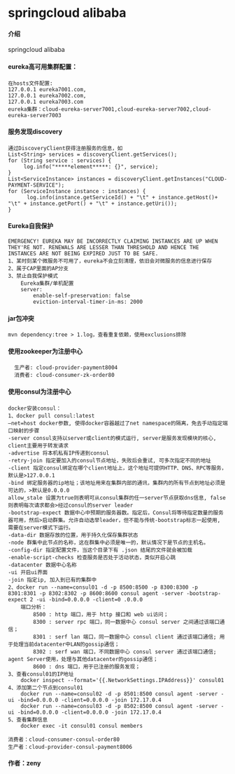 # springcloud alibaba

#### 介绍
springcloud alibaba

#### eureka高可用集群配置：
    在hosts文件配置:
    127.0.0.1 eureka7001.com,
    127.0.0.1 eureka7002.com,
    127.0.0.1 eureka7003.com
    eureka集群：cloud-eureka-server7001,cloud-eureka-server7002,cloud-eureka-server7003
#### 服务发现discovery
    通过DiscoveryClient获得注册服务的信息，如
    List<String> services = discoveryClient.getServices();
    for (String service : services) {
         log.info("*****element*****: {}", service);
    }
    List<ServiceInstance> instances = discoveryClient.getInstances("CLOUD-PAYMENT-SERVICE");
    for (ServiceInstance instance : instances) {
          log.info(instance.getServiceId() + "\t" + instance.getHost()+ "\t" + instance.getPort() + "\t" + instance.getUri());
    }
#### Eureka自我保护
    EMERGENCY! EUREKA MAY BE INCORRECTLY CLAIMING INSTANCES ARE UP WHEN THEY'RE NOT. RENEWALS ARE LESSER THAN THRESHOLD AND HENCE THE INSTANCES ARE NOT BEING EXPIRED JUST TO BE SAFE.
    1、某时刻某个微服务不可用了，eureka不会立刻清理，依旧会对微服务的信息进行保存
    2、属于CAP里面的AP分支  
    3、禁止自我保护模式
        Eureka集群/单机配置  
        server:
            enable-self-preservation: false 
            eviction-interval-timer-in-ms: 2000
#### jar包冲突
    mvn dependency:tree > 1.log，查看重复依赖，使用exclusions排除

#### 使用zookeeper为注册中心
      生产者: cloud-provider-payment8004
      消费者: cloud-consumer-zk-order80

#### 使用consul为注册中心
    docker安装consul：
    1、docker pull consul:latest
    –net=host docker参数, 使得docker容器越过了net namespace的隔离，免去手动指定端口映射的步骤
    -server consul支持以server或client的模式运行, server是服务发现模块的核心, client主要用于转发请求
    -advertise 将本机私有IP传递到consul
    -retry-join 指定要加入的consul节点地址，失败后会重试, 可多次指定不同的地址
    -client 指定consul绑定在哪个client地址上，这个地址可提供HTTP、DNS、RPC等服务，默认是>127.0.0.1
    -bind 绑定服务器的ip地址；该地址用来在集群内部的通讯，集群内的所有节点到地址必须是可达的，>默认是0.0.0.0
    allow_stale 设置为true则表明可从consul集群的任一server节点获取dns信息, false则表明每次请求都会>经过consul的server leader
    -bootstrap-expect 数据中心中预期的服务器数。指定后，Consul将等待指定数量的服务器可用，然后>启动群集。允许自动选举leader，但不能与传统-bootstrap标志一起使用, 需要在server模式下运行。
    -data-dir 数据存放的位置，用于持久化保存集群状态
    -node 群集中此节点的名称，这在群集中必须是唯一的，默认情况下是节点的主机名。
    -config-dir 指定配置文件，当这个目录下有 .json 结尾的文件就会被加载
    -enable-script-checks 检查服务是否处于活动状态，类似开启心跳
    -datacenter 数据中心名称
    -ui 开启ui界面
    -join 指定ip, 加入到已有的集群中
    2、docker run --name=consul01 -d -p 8500:8500 -p 8300:8300 -p 8301:8301 -p 8302:8302 -p 8600:8600 consul agent -server -bootstrap-expect 2 -ui -bind=0.0.0.0 -client=0 .0.0.0
        端口分析：
            8500 : http 端口，用于 http 接口和 web ui访问；
            8300 : server rpc 端口，同一数据中心 consul server 之间通过该端口通信；
            8301 : serf lan 端口，同一数据中心 consul client 通过该端口通信; 用于处理当前datacenter中LAN的gossip通信；
            8302 : serf wan 端口，不同数据中心 consul server 通过该端口通信; agent Server使用，处理与其他datacenter的gossip通信；
            8600 : dns 端口，用于已注册的服务发现；
    3、查看consul01的IP地址
        docker inspect --format='{{.NetworkSettings.IPAddress}}' consul01
    4、添加第二个节点到consul01
        docker run --name=consul02 -d -p 8501:8500 consul agent -server -ui -bind=0.0.0.0 -client=0.0.0.0 -join 172.17.0.4
        docker run --name=consul03 -d -p 8502:8500 consul agent -server -ui -bind=0.0.0.0 -client=0.0.0.0 -join 172.17.0.4
    5、查看集群信息
        docker exec -it consul01 consul members
    
    消费者：cloud-consumer-consul-order80
    生产者：cloud-provider-consul-payment8006
#### 作者：zeny